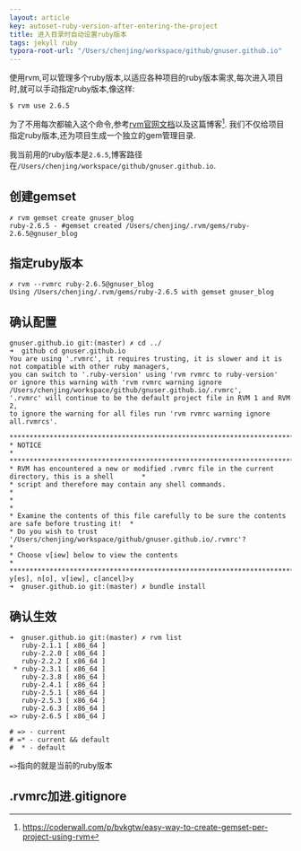 ```yaml
---
layout: article
key: autoset-ruby-version-after-entering-the-project
title: 进入目录时自动设置ruby版本
tags: jekyll ruby
typora-root-url: "/Users/chenjing/workspace/github/gnuser.github.io"
---
```




使用rvm,可以管理多个ruby版本,以适应各种项目的ruby版本需求,每次进入项目时,就可以手动指定ruby版本,像这样:

<!--more-->

```shell
$ rvm use 2.6.5
```

为了不用每次都输入这个命令,参考[rvm官网文档](https://rvm.io/workflow/projects)以及这篇博客[^1]. 我们不仅给项目指定ruby版本,还为项目生成一个独立的gem管理目录. 



我当前用的ruby版本是`2.6.5`,博客路径在`/Users/chenjing/workspace/github/gnuser.github.io`.



## 创建gemset

```shell
✗ rvm gemset create gnuser_blog
ruby-2.6.5 - #gemset created /Users/chenjing/.rvm/gems/ruby-2.6.5@gnuser_blog
```

## 指定ruby版本

```shell
✗ rvm --rvmrc ruby-2.6.5@gnuser_blog
Using /Users/chenjing/.rvm/gems/ruby-2.6.5 with gemset gnuser_blog
```

## 确认配置

```shell
gnuser.github.io git:(master) ✗ cd ../
➜  github cd gnuser.github.io
You are using '.rvmrc', it requires trusting, it is slower and it is not compatible with other ruby managers,
you can switch to '.ruby-version' using 'rvm rvmrc to ruby-version'
or ignore this warning with 'rvm rvmrc warning ignore /Users/chenjing/workspace/github/gnuser.github.io/.rvmrc',
'.rvmrc' will continue to be the default project file in RVM 1 and RVM 2,
to ignore the warning for all files run 'rvm rvmrc warning ignore all.rvmrcs'.

*****************************************************************************************************
* NOTICE                                                                                            *
*****************************************************************************************************
* RVM has encountered a new or modified .rvmrc file in the current directory, this is a shell       *
* script and therefore may contain any shell commands.                                              *
*                                                                                                   *
* Examine the contents of this file carefully to be sure the contents are safe before trusting it!  *
* Do you wish to trust '/Users/chenjing/workspace/github/gnuser.github.io/.rvmrc'?                  *
* Choose v[iew] below to view the contents                                                          *
*****************************************************************************************************
y[es], n[o], v[iew], c[ancel]>y
➜  gnuser.github.io git:(master) ✗ bundle install
```

## 确认生效

```shell
➜  gnuser.github.io git:(master) ✗ rvm list
   ruby-2.1.1 [ x86_64 ]
   ruby-2.2.0 [ x86_64 ]
   ruby-2.2.2 [ x86_64 ]
 * ruby-2.3.1 [ x86_64 ]
   ruby-2.3.8 [ x86_64 ]
   ruby-2.4.1 [ x86_64 ]
   ruby-2.5.1 [ x86_64 ]
   ruby-2.5.3 [ x86_64 ]
   ruby-2.6.3 [ x86_64 ]
=> ruby-2.6.5 [ x86_64 ]

# => - current
# =* - current && default
#  * - default
```

`=>`指向的就是当前的ruby版本

## .rvmrc加进.gitignore




[^1]: https://coderwall.com/p/bvkgtw/easy-way-to-create-gemset-per-project-using-rvm